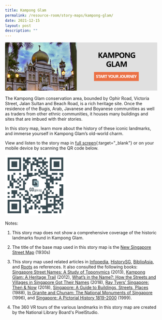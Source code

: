 ```yaml
---
title: Kampong Glam
permalink: /resource-room/story-maps/kampong-glam/
date: 2021-12-15
layout: post
description: ""
---
```

[![Alt text for image on Isomer site](/images/storymap-image-kampong-glam.png)](https://go.gov.sg/nw63vr)

The Kampong Glam conservation area, bounded by Ophir Road, Victoria Street, Jalan Sultan and Beach Road, is a rich heritage site. Once the residence of the Bugis, Arab, Javanese and Boyanese communities as well as traders from other ethnic communities, it houses many buildings and sites that are imbued with their stories. 

In this story map, learn more about the history of these iconic landmarks, and immerse yourself in Kampong Glam’s old-world charm.

View and listen to the story map in [full screen](https://go.gov.sg/nw63vr){:target="_blank"} or on your mobile device by scanning the QR code below.

<img src="/images/qr-code-storymap-kampong-glam-landmarks.jpg" alt="qr-code-storymap-kampong-glam-landmarks" style="width:200px;" />


Notes:
1. This story map does not show a comprehensive coverage of the historic landmarks found in Kampong Glam.

2. The title of the base map used in this story map is the [New Singapore Street Map](https://www.nas.gov.sg/archivesonline/maps_building_plans/record-details/f7db6648-115c-11e3-83d5-0050568939ad) (1930s)

3. This story map used related articles in [Infopedia](https://eresources.nlb.gov.sg/infopedia/), [HistorySG](http://eresources.nlb.gov.sg/history), [BiblioAsia](https://www.nlb.gov.sg/Browse/BiblioAsia.aspx), and [Roots](https://www.roots.sg/) as references. It also consulted the following books: [Singapore Street Names: A Study of Toponymics](https://eservice.nlb.gov.sg/item_holding.aspx?bid=200123850) (2013), [Kampong Glam: A Heritage Trail](https://eservice.nlb.gov.sg/item_holding.aspx?bid=202791317) (2012), [What’s in the Name?: How the Streets and Villages in Singapore Got Their Names](https://eservice.nlb.gov.sg/item_holding.aspx?bid=202924449) (2018), [Ray Tyers’ Singapore: Then & Now](https://eservice.nlb.gov.sg/item_holding.aspx?bid=203784837) (2018), [Singapore: A Guide to Buildings, Streets, Places](http://eservice.nlb.gov.sg/item_holding.aspx?bid=4712298) (1988), [In Granite and Chunam: The National Monuments of Singapore](http://eservice.nlb.gov.sg/item_holding_s.aspx?bid=7919754) (1996), and [Singapore: A Pictorial History 1819-2000](http://eservice.nlb.gov.sg/item_holding.aspx?bid=9651676) (1999).
4. The 360 VR tours of the various landmarks in this story map are created by the National Library Board's PixelStudio.